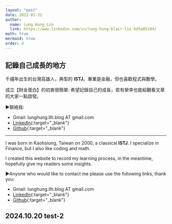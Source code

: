 ```yaml
---
layout: "post"
date: 2022-01-31
author:
  name: Lung Hung Lin
  link: https://www.linkedin.com/in/lung-hung-blair-lin-645a85194/
math: true
mermaid: true
order: 4
---
```


## 記錄自己成長的地方

千禧年出生的台灣高雄人，典型的 **ISTJ**。專業是金融，但也喜歡程式與數學。

成立【財金蛋白】的初衷很簡單: 希望記錄自己的成長，若有榮幸也能給觀看文章的大家一點啟發。  

▶️聯絡我:

- Gmail: lunghung.llh.blog AT gmail.com
- [LinkedIn](https://www.linkedin.com/in/lung-hung-blair-lin-645a85194/){:target="_blank"}
- [Github](https://github.com/LLH07){:target="_blank"}

---

I was born in Kaohsiung, Taiwan on 2000, a classical **ISTJ**. I specialize in Finance, but I also like coding and math.


I created this website to record my learning process, in the meantime, hopefully give my readers some insights.


▶️Anyone who would like to contact me please use the following links, thank you:

- Gmail: lunghung.llh.blog AT gmail.com
- [LinkedIn](https://www.linkedin.com/in/lung-hung-blair-lin-645a85194/){:target="_blank"}
- [Github](https://github.com/LLH07){:target="_blank"}

2024.10.20 test-2
---

